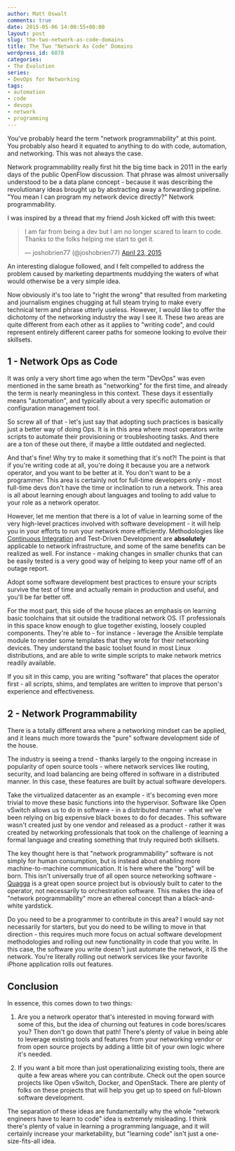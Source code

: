 ```yaml
---
author: Matt Oswalt
comments: true
date: 2015-05-06 14:00:55+00:00
layout: post
slug: the-two-network-as-code-domains
title: The Two "Network As Code" Domains
wordpress_id: 6078
categories:
- The Evolution
series:
- DevOps for Networking
tags:
- automation
- code
- devops
- network
- programming
---
```


You've probably heard the term "network programmability" at this point. You probably also heard it equated to anything to do with code, automation, and networking. This was not always the case.

Network programmability really first hit the big time back in 2011 in the early days of the public OpenFlow discussion. That phrase was almost universally understood to be a data plane concept - because it was describing the revolutionary ideas brought up by abstracting away a forwarding pipeline. "You mean I can program my network device directly?" Network programmability.

I was inspired by a thread that my friend Josh kicked off with this tweet:

<blockquote class="twitter-tweet" lang="en"><p lang="en" dir="ltr">I am far from being a dev but I am no longer scared to learn to code. Thanks to the folks helping me start to get it.</p>&mdash; joshobrien77 (@joshobrien77) <a href="https://twitter.com/joshobrien77/status/591313039657476097">April 23, 2015</a></blockquote>
<script async src="//platform.twitter.com/widgets.js" charset="utf-8"></script>

An interesting dialogue followed, and I felt compelled to address the problem caused by marketing departments muddying the waters of what would otherwise be a very simple idea.

Now obviously it's too late to "right the wrong" that resulted from marketing and journalism engines chugging at full steam trying to make every technical term and phrase utterly useless. However, I would like to offer the dichotomy of the networking industry the way I see it. These two areas are quite different from each other as it applies to "writing code", and could represent entirely different career paths for someone looking to evolve their skillsets.

## 1 - Network Ops as Code

It was only a very short time ago when the term "DevOps" was even mentioned in the same breath as "networking" for the first time, and already the term is nearly meaningless in this context. These days it essentially means "automation", and typically about a very specific automation or configuration management tool.

So screw all of that - let's just say that adopting such practices is basically just a better way of doing Ops. It is in this area where most operators write scripts to automate their provisioning or troubleshooting tasks. And there are a ton of these out there, if maybe a little outdated and neglected.

And that's fine! Why try to make it something that it's not?! The point is that if you're writing code at all, you're doing it because you are a network operator, and you want to be better at it. You don't want to be a programmer. This area is certainly not for full-time developers only - most full-time devs don't have the time or inclination to run a network. This area is all about learning enough about languages and tooling to add value to your role as a network operator.

However, let me mention that there is a lot of value in learning some of the very high-level practices involved with software development - it will help you in your efforts to run your network more efficiently. Methodologies like [Continuous Integration](http://keepingitclassless.net/2015/01/continuous-integration-pipeline-network/) and Test-Driven Development are **absolutely** applicable to network infrastructure, and some of the same benefits can be realized as well. For instance - making changes in smaller chunks that can be easily tested is a very good way of helping to keep your name off of an outage report.

Adopt some software development best practices to ensure your scripts survive the test of time and actually remain in production and useful, and you'll be far better off.

For the most part, this side of the house places an emphasis on learning basic toolchains that sit outside the traditional network OS. IT professionals in this space know enough to glue together existing, loosely coupled components. They're able to - for instance - leverage the Ansible template module to render some templates that they wrote for their networking devices. They understand the basic toolset found in most Linux distributions, and are able to write simple scripts to make network metrics readily available.

If you sit in this camp, you are writing "software" that places the operator first - all scripts, shims, and templates are written to improve that person's experience and effectiveness.

## 2 - Network Programmability

There is a totally different area where a networking mindset can be applied, and it leans much more towards the "pure" software development side of the house.

The industry is seeing a trend - thanks largely to the ongoing increase in popularity of open source tools - where network services like routing, security, and load balancing are being offered in software in a distributed manner. In this case, these features are built by actual software developers.

Take the virtualized datacenter as an example - it's becoming even more trivial to move these basic functions into the hypervisor. Software like Open vSwitch allows us to do in software - in a distributed manner - what we've been relying on big expensive black boxes to do for decades. This software wasn't created just by one vendor and released as a product - rather it was created by networking professionals that took on the challenge of learning a formal language and creating something that truly required both skillsets.

The key thought here is that "network programmability" software is not simply for human consumption, but is instead about enabling more machine-to-machine communication. It is here where the "borg" will be born. This isn't universally true of all open source networking software - [Quagga](http://www.nongnu.org/quagga/) is a great open source project but is obviously built to cater to the operator, not necessarily to orchestration software. This makes the idea of "network programmability" more an ethereal concept than a black-and-white yardstick.

Do you need to be a programmer to contribute in this area? I would say not necessarily for starters, but you do need to be willing to move in that direction - this requires much more focus on actual software development methodologies and rolling out new functionality in code that you write. In this case, the software you write doesn't just automate the network, it IS the network. You're literally rolling out network services like your favorite iPhone application rolls out features.

## Conclusion

In essence, this comes down to two things:
    
  1. Are you a network operator that's interested in moving forward with some of this, but the idea of churning out features in code bores/scares you? Then don't go down that path! There's plenty of value in being able to leverage existing tools and features from your networking vendor or from open source projects by adding a little bit of your own logic where it's needed.

  2. If you want a bit more than just operationalizing existing tools, there are quite a few areas where you can contribute. Check out the open source projects like Open vSwitch, Docker, and OpenStack. There are plenty of folks on these projects that will help you get up to speed on full-blown software development.

The separation of these ideas are fundamentally why the whole "network engineers have to learn to code" idea is extremely misleading. I think there's plenty of value in learning a programming language, and it will certainly increase your marketability, but "learning code" isn't just a one-size-fits-all idea.
